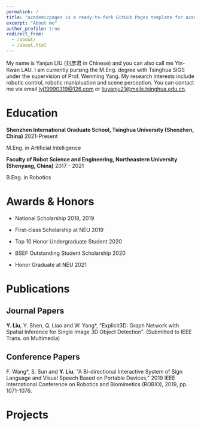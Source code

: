 ```yaml
---
permalink: /
title: "academicpages is a ready-to-fork GitHub Pages template for academic personal websites"
excerpt: "About me"
author_profile: true
redirect_from: 
  - /about/
  - /about.html
---
```


My name is Yanjun LIU (刘彦君 in Chinese) and you can also call me Yin-Kwan LAU. I am currently pursing the M.Eng. degree with Tsinghua SIGS under the supervision of Prof. Wenming Yang. My research interests include robotic control, robotic manipluation and scene perception. You can contact me via email lyj19990319@126.com or liuyanju21@mails.tsinghua.edu.cn.

Education
======
**Shenzhen International Graduate School, Tsinghua University (Shenzhen, China)**   2021-Present

M.Eng. in Artificial Intelligence

**Faculty of Robot Science and Engineering, Northeastern University (Shenyang, China)**   2017 - 2021

B.Eng. in Robotics

Awards & Honors
======
* National Scholarship    2018, 2019

* First-class Scholarship at NEU    2019

* Top 10 Honor Undergraduate Student    2020

* BSEF Outstanding Student Scholarship    2020

* Honor Graduate at NEU   2021

Publications
======
Journal Papers
------
**Y. Liu**, Y. Shen, Q. Liao and W. Yang*, "Explicit3D: Graph Network with Spatial Inference for Single Image 3D Object Detection". (Submitted to IEEE Trans. on Multimedia)

Conference Papers
------
F. Wang*, S. Sun and **Y. Liu**, "A Bi-directional Interactive System of Sign Language and Visual Speech Based on Portable Devices," 2019 IEEE International Conference on Robotics and Biomimetics (ROBIO), 2019, pp. 1071-1076.

Projects
======

